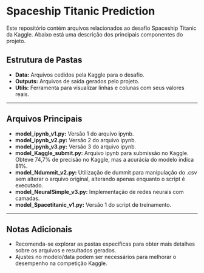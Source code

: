 # Spaceship Titanic Prediction

Este repositório contém arquivos relacionados ao desafio Spaceship Titanic da Kaggle. Abaixo está uma descrição dos principais componentes do projeto.

## Estrutura de Pastas

- **Data:** Arquivos cedidos pela Kaggle para o desafio.
- **Outputs:** Arquivos de saída gerados pelo projeto.
- **Utils:** Ferramenta para visualizar linhas e colunas com seus valores reais.

---

## Arquivos Principais

- **model_ipynb_v1.py:** Versão 1 do arquivo ipynb.
- **model_ipynb_v2.py:** Versão 2 do arquivo ipynb.
- **model_ipynb_v3.py:** Versão 3 do arquivo ipynb.
- **model_Kaggle_submit.py:** Arquivo ipynb para submissão no Kaggle. Obteve 74,7% de precisão no Kaggle, mas a acurácia do modelo indica 81%.
- **model_Ndummit_v2.py:** Utilização de dummit para manipulação do .csv sem alterar o arquivo original, alterando apenas enquanto o script é executado.
- **model_NeuralSimple_v3.py:** Implementação de redes neurais com camadas.
- **model_Spacetitanic_v1.py:** Versão 1 do script de treinamento.

---

## Notas Adicionais

- Recomenda-se explorar as pastas específicas para obter mais detalhes sobre os arquivos e resultados gerados.
- Ajustes no modelo/data podem ser necessários para melhorar o desempenho na competição Kaggle.
